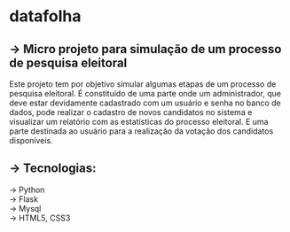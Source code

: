# datafolha
## → Micro projeto para simulação de um processo de pesquisa eleitoral
Este projeto tem por objetivo simular algumas etapas de um processo de pesquisa eleitoral. É constituído de uma parte onde um administrador, que deve estar devidamente cadastrado com um usuário e senha no banco de dados, pode realizar o cadastro de novos candidatos no sistema e visualizar um relatório com as estatísticas do processo eleitoral. E uma parte destinada ao usuário para a realização da votação dos candidatos disponíveis.
## → Tecnologias:
→ Python <br>
→ Flask <br>
→ Mysql <br>
→ HTML5, CSS3 <br>
